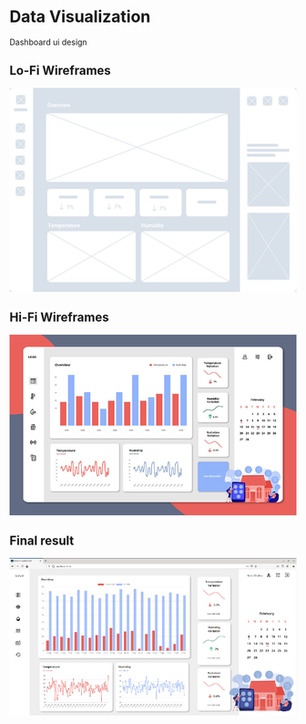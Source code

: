 # Data Visualization

Dashboard ui design

## Lo-Fi Wireframes

<img src="./public/img/Lo-Fi-wireframes.png"/>

## Hi-Fi Wireframes

<img src="./public/img/Hi-Fi-Wireframes.jpg"/>

## Final result

<img src="./public/img/Data-visualization-result.png"/>
